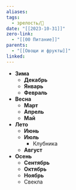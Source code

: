```yaml
---
aliases: 
tags:
  - зрелость/🌱
date: "[[2023-10-31]]"
zero-link:
  - "[[00 Питание]]"
parents:
  - "[[Овощи и фрукты]]"
linked:
---
```

- **Зима**
	- **Декабрь**
	- **Январь**
	- **Февраль**
- **Весна**
	- **Март**
	- **Апрель**
	- **Май**
- **Лето**
	- **Июнь**
	- **Июль**
		- Клубника
	- **Август**
- **Осень**
	- **Сентябрь**
	- **Октябрь**
	- **Ноябрь**
	- Свекла